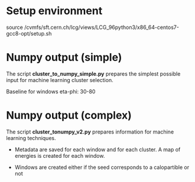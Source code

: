 # Setup environment
source /cvmfs/sft.cern.ch/lcg/views/LCG_96python3/x86_64-centos7-gcc8-opt/setup.sh


# Numpy output (simple)
The script **cluster_to_numpy_simple.py** prepares the simplest possible input for machine learning cluster selection. 

Baseline for windows eta-phi: 30-80

# Numpy output (complex)

The script **cluster_tonumpy_v2.py** prepares information for machine learning techniques. 

* Metadata are saved for each window and for each cluster. A map of energies is created for each window. 

* Windows are created either if the seed corresponds to a calopartible or not